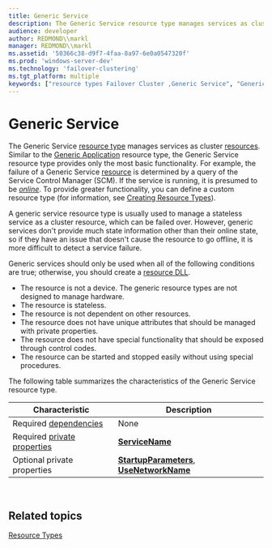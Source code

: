 ```yaml
---
title: Generic Service
description: The Generic Service resource type manages services as cluster resources.
audience: developer
author: REDMOND\\markl
manager: REDMOND\\markl
ms.assetid: '50366c38-d9f7-4faa-8a97-6e0a0547320f'
ms.prod: 'windows-server-dev'
ms.technology: 'failover-clustering'
ms.tgt_platform: multiple
keywords: ["resource types Failover Cluster ,Generic Service", "Generic Service resource type Failover Cluster"]
---
```


# Generic Service

The Generic Service [resource type](resource-types.md) manages services as cluster [resources](resources.md). Similar to the [Generic Application](generic-application.md) resource type, the Generic Service resource type provides only the most basic functionality. For example, the failure of a Generic Service [resource](resources.md) is determined by a query of the Service Control Manager (SCM). If the service is running, it is presumed to be [*online*](o-gly.md#-wolf-online-gly). To provide greater functionality, you can define a custom resource type (for information, see [Creating Resource Types](creating-resource-types.md)).

A generic service resource type is usually used to manage a stateless service as a cluster resource, which can be failed over. However, generic services don't provide much state information other than their online state, so if they have an issue that doesn't cause the resource to go offline, it is more difficult to detect a service failure.

Generic services should only be used when all of the following conditions are true; otherwise, you should create a [resource DLL](resource-dlls.md).

-   The resource is not a device. The generic resource types are not designed to manage hardware.
-   The resource is stateless.
-   The resource is not dependent on other resources.
-   The resource does not have unique attributes that should be managed with private properties.
-   The resource does not have special functionality that should be exposed through control codes.
-   The resource can be started and stopped easily without using special procedures.

The following table summarizes the characteristics of the Generic Service resource type.



| Characteristic                                        | Description                                                                                                                |
|-------------------------------------------------------|----------------------------------------------------------------------------------------------------------------------------|
| Required [dependencies](resource-dependencies.md)    | None                                                                                                                       |
| Required [private properties](private-properties.md) | [**ServiceName**](generic-services-servicename.md)                                                                        |
| Optional private properties                           | [**StartupParameters**](generic-services-startupparameters.md), [**UseNetworkName**](generic-services-usenetworkname.md) |



 

## Related topics

<dl> <dt>

[Resource Types](resource-types.md)
</dt> </dl>

 

 




